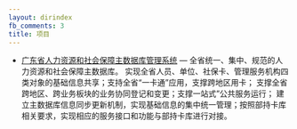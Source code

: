 ```yaml
---
layout: dirindex
fb_comments: 3
title: 项目
---
```


- [广东省人力资源和社会保障主数据库管理系统]() — 全省统一、集中、规范的人力资源和社会保障主数据库。
实现全省人员、单位、社保卡、管理服务机构四类对象的基础信息共享；支持全省“一卡通”应用，支撑跨地区用卡；
支撑全省跨地区、跨业务板块的业务协同登记和变更；支撑一站式”公共服务运行；
建立主数据库信息同步更新机制，实现基础信息的集中统一管理；按照部持卡库相关要求，实现相应的服务接口和功能与部持卡库进行对接。
